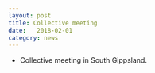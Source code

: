 ```yaml
---
layout: post
title: Collective meeting
date:   2018-02-01
category: news
---
```


* Collective meeting in South Gippsland.